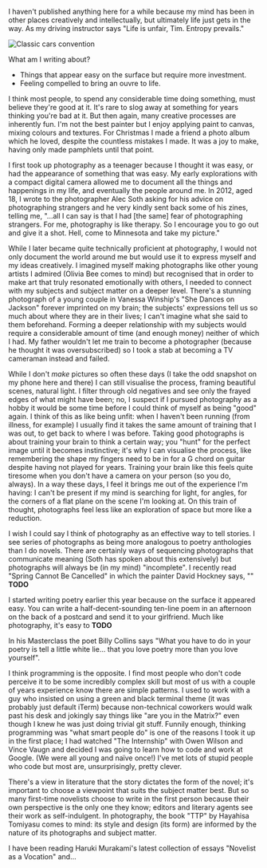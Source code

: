 I haven't published anything here for a while because my mind has been in other places creatively and intellectually, but ultimately life just gets in the way. As my driving instructor says "Life is unfair, Tim. Entropy prevails."

![Classic cars convention](/easy/1.jpg)

What am I writing about?

- Things that appear easy on the surface but require more investment.
- Feeling compelled to bring an ouvre to life.



I think most people, to spend any considerable time doing something, must believe they're good at it. It's rare to slog away at something for years thinking you're bad at it. But then again, many creative processes are inherently fun. I'm not the best painter but I enjoy applying paint to canvas, mixing colours and textures. For Christmas I made a friend a photo album which he loved, despite the countless mistakes I made. It was a joy to make, having only made pamphlets until that point.

I first took up photography as a teenager because I thought it was easy, or had the appearance of something that was easy. My early explorations with a compact digital camera allowed me to document all the things and happenings in my life, and eventually the people around me. In 2012, aged 18, I wrote to the photographer Alec Soth asking for his advice on photographing strangers and he very kindly sent back some of his zines, telling me, "...all I can say is that I had [the same] fear of photographing strangers. For me, photography is like therapy. So I encourage you to go out and give it a shot. Hell, come to Minnesota and take my picture."

While I later became quite technically proficient at photography, I would not only document the world around me but would use it to express myself and my ideas creatively. I imagined myself making photographs like other young artists I admired (Olivia Bee comes to mind) but recognised that in order to make art that truly resonated emotionally with others, I needed to connect with my subjects and subject matter on a deeper level. There's a stunning photograph of a young couple in Vanessa Winship's "She Dances on Jackson" forever imprinted on my brain; the subjects' expressions tell us so much about where they are in their lives; I can't imagine what she said to them beforehand. Forming a deeper relationship with my subjects would require a considerable amount of time (and enough money) neither of which I had. My father wouldn't let me train to become a photographer (because he thought it was oversubscribed) so I took a stab at becoming a TV cameraman instead and failed.

While I don't *make* pictures so often these days (I take the odd snapshot on my phone here and there) I can still visualise the process, framing beautiful scenes, natural light. I filter through old negatives and see only the frayed edges of what might have been; no, I suspect if I pursued photography as a hobby it would be some time before I could think of myself as being "good" again. I think of this as like being unfit: when I haven't been running (from illness, for example) I usually find it takes the same amount of training that I was out, to get back to where I was before. Taking good photographs is about training your brain to think a certain way; you "hunt" for the perfect image until it becomes instinctive; it's why I can visualise the process, like remembering the shape my fingers need to be in for a G chord on guitar despite having not played for years. Training your brain like this feels quite tiresome when you don't have a camera on your person (so you do, always). In a way these days, I feel it brings me out of the experience I'm having: I can't be present if my mind is searching for light, for angles, for the corners of a flat plane on the scene I'm looking at. On this train of thought, photographs feel less like an exploration of space but more like a reduction.

I wish I could say I think of photography as an effective way to tell stories. I see series of photographs as being more analogous to poetry anthologies than I do novels. There are certainly ways of sequencing photographs that communicate meaning (Soth has spoken about this extensively) but photographs will always be (in my mind) "incomplete". I recently read "Spring Cannot Be Cancelled" in which the painter David Hockney says, "" **TODO**

I started writing poetry earlier this year because on the surface it appeared easy. You can write a half-decent-sounding ten-line poem in an afternoon on the back of a postcard and send it to your girlfriend. Much like photography, it's easy to **TODO**

In his Masterclass the poet Billy Collins says "What you have to do in your poetry is tell a little white lie... that you love poetry more than you love yourself".

I think programming is the opposite. I find most people who don't code perceive it to be some incredibly complex skill but most of us with a couple of years experience know there are simple patterns. I used to work with a guy who insisted on using a green and black terminal theme (it was probably just default iTerm) because non-technical coworkers would walk past his desk and jokingly say things like "are you in the Matrix?" even though I knew he was just doing trivial git stuff. Funnily enough, thinking programming was "what smart people do" is one of the reasons I took it up in the first place; I had watched "The Internship" with Owen Wilson and Vince Vaugn and decided I was going to learn how to code and work at Google. (We were all young and naïve once!) I've met lots of stupid people who code but most are, unsurprisingly, pretty clever.

There's a view in literature that the story dictates the form of the novel; it's important to choose a viewpoint that suits the subject matter best. But so many first-time novelists choose to write in the first person because their own perspective is the only one they know; editors and literary agents see their work as self-indulgent. In photography, the book "TTP" by Hayahisa Tomiyasu comes to mind: its style and design (its form) are informed by the nature of its photographs and subject matter.

I have been reading Haruki Murakami's latest collection of essays "Novelist as a Vocation" and...